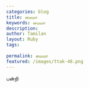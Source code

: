 ```yaml
---
categories: blog
title: மைமா
keywords: மைமா
description: 
author: Tamilan
layout: Ruby
tags: 
 
permalink: மைமா
featured: /images/ttak-48.png
---
```

  
பன்றி  
